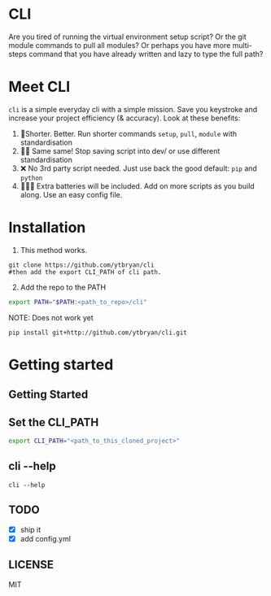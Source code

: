 # CLI

Are you tired of running the virtual environment setup script? 
Or the git module commands to pull all modules? Or perhaps you have more multi-steps command that you have already written and lazy to type the full path?  

# Meet CLI

`cli` is a simple everyday cli with a simple mission. Save you keystroke and increase your project efficiency (& accuracy). Look at these benefits:

1. 📐Shorter. Better. Run shorter commands `setup`, `pull`, `module` with standardisation
2. 👯‍♂️ Same same! Stop saving script into dev/ or use different standardisation
3. ❌ No 3rd party script needed. Just use back the good default: `pip` and `python`
4. 🔋🔋🔋 Extra batteries will be included. Add on more scripts as you build along. Use an easy config file. 

# Installation
1. This method works. 
```
git clone https://github.com/ytbryan/cli
#then add the export CLI_PATH of cli path.
```
2. Add the repo to the PATH

```bash
export PATH="$PATH:<path_to_repo>/cli"
```

NOTE: Does not work yet
```
pip install git+http://github.com/ytbryan/cli.git
```

# Getting started

## Getting Started

## Set the CLI_PATH

```bash
export CLI_PATH="<path_to_this_cloned_project>"
```

## cli --help
```
cli --help
```

## TODO
- [x] ship it
- [x] add config.yml 

## LICENSE
MIT
